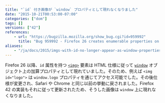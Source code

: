 ```yaml
---
title: "`id` 付き画像が `window` プロパティとして現れなくなりました"
date: "2015-10-21T00:53:00-07:00"
categories: ["dom"]
tags: []
versions: ["42"]
references:
    - url: "https://bugzilla.mozilla.org/show_bug.cgi?id=959992"
      title: "Bug 959992 - Firefox 26 creates enumerable properties on window for ids of <img> tags"
aliases:
    - "/ja/docs/2015/imgs-with-id-no-longer-appear-as-window-properties/"
---
```

Firefox 26 以降、`id` 属性を持つ [`<img>`](https://developer.mozilla.org/ja/docs/Web/HTML/Element/img) 要素は HTML 仕様に従って [`window`](https://developer.mozilla.org/ja/docs/Web/API/Window) オブジェクト上の加算プロパティとして現れていました。そのため、例えば `<img id="logo">` は `window.logo` プロパティを通じてアクセス可能でした。その後仕様が変更され、Safari や Chrome と同じ以前の挙動に戻されました。Firefox 42 の実装もそれに従って更新されたため、そうした画像は `window` 上に現れなくなりました。
